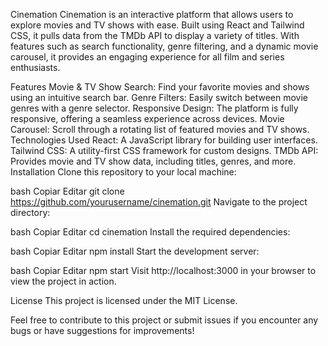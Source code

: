 Cinemation
Cinemation is an interactive platform that allows users to explore movies and TV shows with ease. Built using React and Tailwind CSS, it pulls data from the TMDb API to display a variety of titles. With features such as search functionality, genre filtering, and a dynamic movie carousel, it provides an engaging experience for all film and series enthusiasts.

Features
Movie & TV Show Search: Find your favorite movies and shows using an intuitive search bar.
Genre Filters: Easily switch between movie genres with a genre selector.
Responsive Design: The platform is fully responsive, offering a seamless experience across devices.
Movie Carousel: Scroll through a rotating list of featured movies and TV shows.
Technologies Used
React: A JavaScript library for building user interfaces.
Tailwind CSS: A utility-first CSS framework for custom designs.
TMDb API: Provides movie and TV show data, including titles, genres, and more.
Installation
Clone this repository to your local machine:

bash
Copiar
Editar
git clone https://github.com/yourusername/cinemation.git
Navigate to the project directory:

bash
Copiar
Editar
cd cinemation
Install the required dependencies:

bash
Copiar
Editar
npm install
Start the development server:

bash
Copiar
Editar
npm start
Visit http://localhost:3000 in your browser to view the project in action.

License
This project is licensed under the MIT License.

Feel free to contribute to this project or submit issues if you encounter any bugs or have suggestions for improvements!
